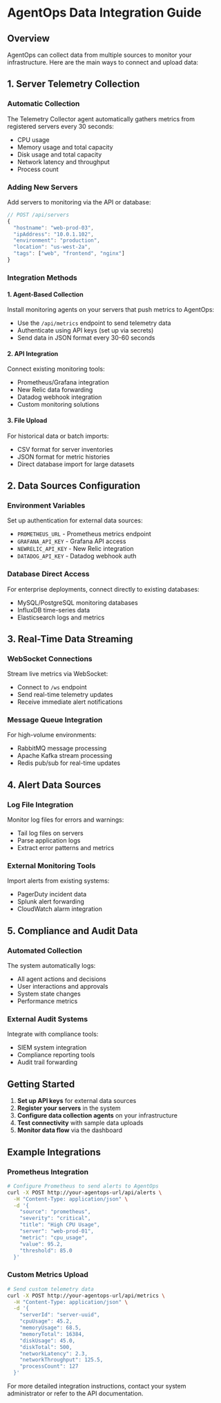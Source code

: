 # AgentOps Data Integration Guide

## Overview
AgentOps can collect data from multiple sources to monitor your infrastructure. Here are the main ways to connect and upload data:

## 1. Server Telemetry Collection

### Automatic Collection
The Telemetry Collector agent automatically gathers metrics from registered servers every 30 seconds:
- CPU usage
- Memory usage and total capacity
- Disk usage and total capacity
- Network latency and throughput
- Process count

### Adding New Servers
Add servers to monitoring via the API or database:

```javascript
// POST /api/servers
{
  "hostname": "web-prod-03",
  "ipAddress": "10.0.1.102",
  "environment": "production",
  "location": "us-west-2a",
  "tags": ["web", "frontend", "nginx"]
}
```

### Integration Methods

#### 1. Agent-Based Collection
Install monitoring agents on your servers that push metrics to AgentOps:
- Use the `/api/metrics` endpoint to send telemetry data
- Authenticate using API keys (set up via secrets)
- Send data in JSON format every 30-60 seconds

#### 2. API Integration
Connect existing monitoring tools:
- Prometheus/Grafana integration
- New Relic data forwarding
- Datadog webhook integration
- Custom monitoring solutions

#### 3. File Upload
For historical data or batch imports:
- CSV format for server inventories
- JSON format for metric histories
- Direct database import for large datasets

## 2. Data Sources Configuration

### Environment Variables
Set up authentication for external data sources:
- `PROMETHEUS_URL` - Prometheus metrics endpoint
- `GRAFANA_API_KEY` - Grafana API access
- `NEWRELIC_API_KEY` - New Relic integration
- `DATADOG_API_KEY` - Datadog webhook auth

### Database Direct Access
For enterprise deployments, connect directly to existing databases:
- MySQL/PostgreSQL monitoring databases
- InfluxDB time-series data
- Elasticsearch logs and metrics

## 3. Real-Time Data Streaming

### WebSocket Connections
Stream live metrics via WebSocket:
- Connect to `/ws` endpoint
- Send real-time telemetry updates
- Receive immediate alert notifications

### Message Queue Integration
For high-volume environments:
- RabbitMQ message processing
- Apache Kafka stream processing
- Redis pub/sub for real-time updates

## 4. Alert Data Sources

### Log File Integration
Monitor log files for errors and warnings:
- Tail log files on servers
- Parse application logs
- Extract error patterns and metrics

### External Monitoring Tools
Import alerts from existing systems:
- PagerDuty incident data
- Splunk alert forwarding
- CloudWatch alarm integration

## 5. Compliance and Audit Data

### Automated Collection
The system automatically logs:
- All agent actions and decisions
- User interactions and approvals
- System state changes
- Performance metrics

### External Audit Systems
Integrate with compliance tools:
- SIEM system integration
- Compliance reporting tools
- Audit trail forwarding

## Getting Started

1. **Set up API keys** for external data sources
2. **Register your servers** in the system
3. **Configure data collection agents** on your infrastructure
4. **Test connectivity** with sample data uploads
5. **Monitor data flow** via the dashboard

## Example Integrations

### Prometheus Integration
```bash
# Configure Prometheus to send alerts to AgentOps
curl -X POST http://your-agentops-url/api/alerts \
  -H "Content-Type: application/json" \
  -d '{
    "source": "prometheus",
    "severity": "critical",
    "title": "High CPU Usage",
    "server": "web-prod-01",
    "metric": "cpu_usage",
    "value": 95.2,
    "threshold": 85.0
  }'
```

### Custom Metrics Upload
```bash
# Send custom telemetry data
curl -X POST http://your-agentops-url/api/metrics \
  -H "Content-Type: application/json" \
  -d '{
    "serverId": "server-uuid",
    "cpuUsage": 45.2,
    "memoryUsage": 68.5,
    "memoryTotal": 16384,
    "diskUsage": 45.0,
    "diskTotal": 500,
    "networkLatency": 2.3,
    "networkThroughput": 125.5,
    "processCount": 127
  }'
```

For more detailed integration instructions, contact your system administrator or refer to the API documentation.